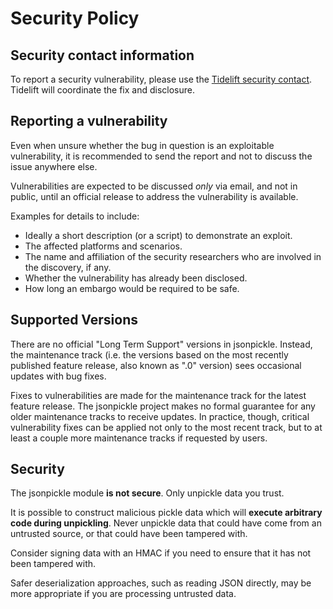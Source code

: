 # Security Policy

## Security contact information

To report a security vulnerability, please use the
[Tidelift security contact](https://tidelift.com/security).
Tidelift will coordinate the fix and disclosure.

## Reporting a vulnerability

Even when unsure whether the bug in question is an exploitable
vulnerability, it is recommended to send the report and not to
discuss the issue anywhere else.

Vulnerabilities are expected to be discussed _only_ via email,
and not in public, until an official release to address the
vulnerability is available.

Examples for details to include:

- Ideally a short description (or a script) to demonstrate an
  exploit.
- The affected platforms and scenarios.
- The name and affiliation of the security researchers who are
  involved in the discovery, if any.
- Whether the vulnerability has already been disclosed.
- How long an embargo would be required to be safe.

## Supported Versions

There are no official "Long Term Support" versions in jsonpickle.
Instead, the maintenance track (i.e. the versions based on the
most recently published feature release, also known as ".0"
version) sees occasional updates with bug fixes.

Fixes to vulnerabilities are made for the maintenance track for
the latest feature release. The jsonpickle project makes no formal
guarantee for any older maintenance tracks to receive updates.
In practice, though, critical vulnerability fixes can be applied not
only to the most recent track, but to at least a couple more
maintenance tracks if requested by users.

## Security

The jsonpickle module **is not secure**.  Only unpickle data you trust.

It is possible to construct malicious pickle data which will **execute
arbitrary code during unpickling**.  Never unpickle data that could have come
from an untrusted source, or that could have been tampered with.

Consider signing data with an HMAC if you need to ensure that it has not
been tampered with.

Safer deserialization approaches, such as reading JSON directly,
may be more appropriate if you are processing untrusted data.
